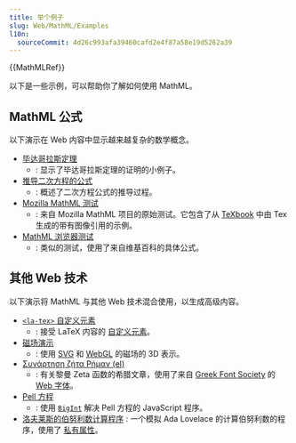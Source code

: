 ```yaml
---
title: 举个例子
slug: Web/MathML/Examples
l10n:
  sourceCommit: 4d26c993afa39460cafd2e4f87a58e19d5262a39
---
```


{{MathMLRef}}

以下是一些示例，可以帮助你了解如何使用 MathML。

## MathML 公式

以下演示在 Web 内容中显示越来越复杂的数学概念。

- [毕达哥拉斯定理](/zh-CN/docs/Web/MathML/Examples/MathML_Pythagorean_Theorem)
  - : 显示了毕达哥拉斯定理的证明的小例子。
- [推导二次方程的公式](/zh-CN/docs/Web/MathML/Examples/Deriving_the_Quadratic_Formula)
    - : 概述了二次方程公式的推导过程。
- [Mozilla MathML 测试](https://fred-wang.github.io/MathFonts/mozilla_mathml_test/)
    - : 来自 Mozilla MathML 项目的原始测试。它包含了从 [TeXbook](https://en.wikipedia.org/wiki/Computers_and_Typesetting) 中由 Tex 生成的带有图像引用的示例。
- [MathML 浏览器测试](http://eyeasme.com/Joe/MathML/MathML_browser_test.html)
    - : 类似的测试，使用了来自维基百科的具体公式。

## 其他 Web 技术

以下演示将 MathML 与其他 Web 技术混合使用，以生成高级内容。

- [`<la-tex>` 自定义元素](https://fred-wang.github.io/TeXZilla/examples/customElement.html)
    - : 接受 LaTeX 内容的 [自定义元素](/zh-CN/docs/Web/API/Web_components/Using_custom_elements)。
- [磁场演示](https://fred-wang.github.io/TeXZilla/examples/toImageWebGL.html)
    - : 使用 [SVG](/zh-CN/docs/Web/SVG) 和 [WebGL](/zh-CN/docs/Web/API/WebGL_API) 的磁场的 3D 表示。
- [Συνάρτηση ζήτα Ρήμαν (el)](https://fred-wang.github.io/MathFonts/%CE%A3%CF%85%CE%BD%CE%AC%CF%81%CF%84%CE%B7%CF%83%CE%B7_%CE%B6%CE%AE%CF%84%CE%B1_%CE%A1%CE%AE%CE%BC%CE%B1%CE%BD.html)
    - : 有关黎曼 Zeta 函数的希腊文章，使用了来自 [Greek Font Society](https://greekfontsociety-gfs.gr/) 的 [Web 字体](/zh-CN/docs/Learn/CSS/Styling_text/Web_fonts)。
- [Pell 方程](https://people.igalia.com/fwang/pell-bigint-mathml/)
    - : 使用 [`BigInt`](/zh-CN/docs/Web/JavaScript/Reference/Global_Objects/BigInt) 解决 Pell 方程的 JavaScript 程序。
- [洛夫莱斯的伯努利数计算程序](https://people.igalia.com/fwang/lovelace-jsclass-mathml/)
    : 一个模拟 Ada Lovelace 的计算伯努利数的程序，使用了 [私有属性](/zh-CN/docs/Web/JavaScript/Reference/Classes/Private_properties)。
